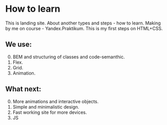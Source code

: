 # How to learn
This is landing site. About another types and steps - how to learn.
Making by me on course - Yandex.Praktikum. This is my first steps on HTML+CSS.
## We use:
0) BEM and structuring of classes and code-semanthic.
1) Flex.
2) Grid.
3) Animation.

## What next:
0) More animations and interactive objects.
1) Simple and minimalistic design.
2) Fast working site for more devices.
3) JS
